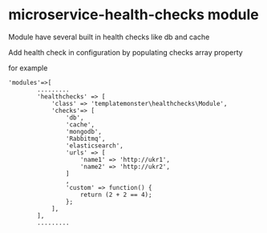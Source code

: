 # microservice-health-checks module

Module have several built in health checks like db and cache


Add health check in configuration by populating checks array property

for example

```
'modules'=>[
        .........
        'healthchecks' => [
            'class' => 'templatemonster\healthchecks\Module',
            'checks'=> [
                'db',
                'cache',
                'mongodb',
                'Rabbitmq',
                'elasticsearch',
                'urls' => [
                    'name1' => 'http://ukr1',
                    'name2' => 'http://ukr2',
                ]
                ,
                'custom' => function() {
                    return (2 + 2 == 4);
                };
            ],
        ],
        .........
```